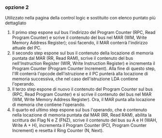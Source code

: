 ### opzione 2
Utilizzato nella pagina della control logic e sostituito con elenco puntato più dettagliato

1. Il primo step espone sul bus l'indirizzo del Program Counter (RPC, Read Program Counter) e scrive il contenuto del bus nel MAR (WM, Write Memory Address Register); così facendo, il MAR conterrà l'indirizzo attuale del PC.
2. Il secondo step espone sul bus il contenuto della locazione di memoria puntata dal MAR (RR, Read RAM), scrive il contenuto del bus nell'Instruction Register (WIR, Write Instruction Register) e incrementa il Program Counter (Program Counter Increment). Alla fine di questo step, l'IR conterrà l'opcode dell'istruzione e il PC punterà alla locazione di memoria successiva, che nel caso dell'istruzione LDA contiene l'operando.
3. Il terzo step espone di nuovo il contenuto del Program Counter sul bus (RPC, Read Program Counter) e si scrive il contenuto del bus nel MAR (WM, Write Memory Address Register). Ora, il MAR punta alla locazione di memoria che contiene l'operando.
4. Il quarto ed ultimo step espone sul bus l'operando, che è contenuto nella locazione di memoria puntata dal MAR (RR, Read RAM), abilita la scrittura dei Flag N e Z (FNZ), scrive il contenuto del bus su A e H (WAH, Write A + H), incrementa il Program Counter (PCI, Program Counter Increment) e resetta il Ring Counter (N, Next).
